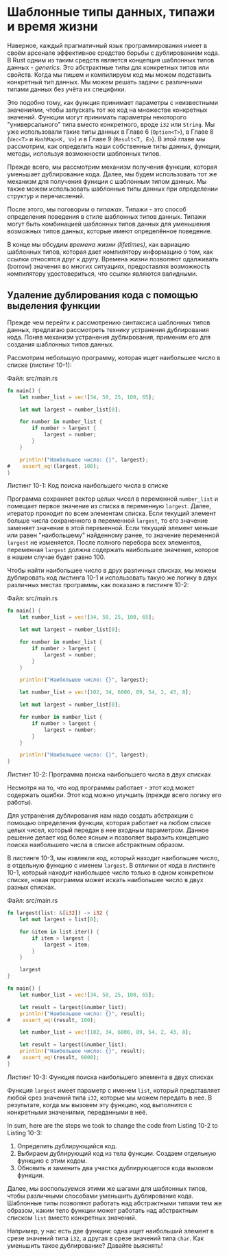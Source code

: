 # Шаблонные типы данных, типажи и время жизни

Наверное, каждый прагматичный язык программирования имеет в своём арсенале эффективное средство
борьбы с дублированием кода. В Rust одним из таким средств является концепция
шаблонных типов данных - *generics*. Это абстрактные типы для конкретных типов или
свойств. Когда мы пишем и компилируем код мы можем подставить конкретный тип данных.
Мы можем решать задачи с различными типами данных без учёта их специфики.

Это подобно тому, как функция принимает параметры с неизвестными значениями, чтобы запускать тот же код на множестве конкретных значений. Функции могут принимать параметры некоторого "универсального" типа вместо конкретного, вроде `i32` или `String`. Мы уже использовали такие типы данных в Главе 6 (`Option<T>`), в Главе 8 (`Vec<T>` и `HashMap<K, V>`) и в Главе 9 (`Result<T, E>`). В этой главе мы рассмотрим, как определить наши собственные типы данных, функции, методы, используя возможности шаблонных типов.

Прежде всего, мы рассмотрим механизм получения функции, которая уменьшает дублирование
кода. Далее, мы будем использовать тот же механизм для получения функции с шаблонным
типом данных.  Мы также можем использовать шаблонные типы данных при определении
структур и перечислений.

После этого, мы поговорим о *типажах*. Типажи - это способ определения поведения
в стиле шаблонных типов данных. Типажи могут быть комбинацией шаблонных типов данных
для уменьшения возможных типов данных, которые имеют определённое поведение.

В конце мы обсудим *времена жизни (lifetimes)*, как вариацию шаблонных типов, которая дает компилятору информацию о том, как ссылки относятся друг к другу. Времена жизни позволяют одалживать (borrow) значения во многих ситуациях, предоставляя возможность компилятору удостовериться, что ссылки являются валидными.

## Удаление дублирования кода с помощью выделения функции

Прежде чем перейти к рассмотрению синтаксиса шаблонных типов данных, предлагаю
рассмотреть технику устранения дублирования кода. Поняв механизм устранения дублирования,
применим его для создания шаблонных типов данных.

Рассмотрим небольшую программу, которая ищет наибольшее число в списке (листинг 10-1):

<span class="filename">Файл: src/main.rs</span>

```rust
fn main() {
    let number_list = vec![34, 50, 25, 100, 65];

    let mut largest = number_list[0];

    for number in number_list {
        if number > largest {
            largest = number;
        }
    }

    println!("Наибольшее число: {}", largest);
#    assert_eq!(largest, 100);
}
```

<span class="caption">Листинг 10-1: Код поиска наибольшего числа в списке</span>

Программа сохраняет вектор целых чисел в переменной `number_list` и помещает первое значение из списка в переменную `largest`. Далее, итератор проходит по всем элементам списка. Если текущий элемент больше числа сохраненного в переменной `largest`, то его значение заменяет значение в этой переменной. Если текущий элемент меньше или равен "наибольшему" найденному ранее, то значение переменной `largest` не изменяется. После полного перебора всех элементов, переменная `largest` должна содержать наибольшее значение, которое в нашем случае будет равно 100.

Чтобы найти наибольшее число в друх различных списках, мы можем дублировать код листинга 10-1 и использовать такую же логику в двух различных местах программы, как показано в листинге 10-2:

<span class="filename">Файл: src/main.rs</span>

```rust
fn main() {
    let number_list = vec![34, 50, 25, 100, 65];

    let mut largest = number_list[0];

    for number in number_list {
        if number > largest {
            largest = number;
        }
    }

    println!("Наибольшее число: {}", largest);

    let number_list = vec![102, 34, 6000, 89, 54, 2, 43, 8];

    let mut largest = number_list[0];

    for number in number_list {
        if number > largest {
            largest = number;
        }
    }

    println!("Наибольшее число: {}", largest);
}
```

<span class="caption">Листинг 10-2: Программа поиска наибольшего числа в 
<em>двух</em> списках</span>

Несмотря на то, что код программы работает - этот код может содержать ошибки.
Этот код можно улучшить (прежде всего логику его работы).

Для устранения дублирования нам надо создать абстракции с помощью определения функции, которая работает на любом списке целых чисел, который передан в нее входным параметром. Данное решение делает код более ясным и позволяет выразить концепцию поиска наибольшего числа в списке абстрактным образом.

В листинге 10-3, мы извлекли код, который находит наибольшее число, в отдельную функцию с именем `largest`. В отличии от кода в листинге 10-1, который находит наибольшее число только в одном конкретном списке, новая программа может искать наибольшее число в двух разных списках.

<span class="filename">Файл: src/main.rs</span>

```rust
fn largest(list: &[i32]) -> i32 {
    let mut largest = list[0];

    for &item in list.iter() {
        if item > largest {
            largest = item;
        }
    }

    largest
}

fn main() {
    let number_list = vec![34, 50, 25, 100, 65];

    let result = largest(&number_list);
    println!("Наибольшее число: {}", result);
#    assert_eq!(result, 100);

    let number_list = vec![102, 34, 6000, 89, 54, 2, 43, 8];

    let result = largest(&number_list);
    println!("Наибольшее число: {}", result);
#    assert_eq!(result, 6000);
}
```

<span class="caption">Листинг 10-3: Функция поиска наибольшего элемента
в двух списках</span>

Функция `largest` имеет параметр с именем `list`, который представляет любой срез значений типа `i32`, которые мы можем передать в нее. В результате, когда мы вызовем эту функцию, код выполнится с конкретными значениями, переданными в неё.

In sum, here are the steps we took to change the code from Listing 10-2 to
Listing 10-3:

1. Определить дублирующийся код.
2. Выбираем дублирующий код из тела функции. Создаем отдельную функцию с этим кодом.
3. Обновить и заменить два участка дублирующегося кода вызовом функции.

Далее, мы воспользуемся этими же шагами для шаблонных типов, чтобы различными способами уменьшить дублирование кода. Шаблонные типы позволяют работать над абстрактными типами тем же образом, каким тело функции может работать над абстрактным списком `list` вместо конкретных значений.

Например, у нас есть две функции: одна ищет наибольший элемент в срезе значений типа `i32`, а другая в срезе значений типа `char`. Как уменьшить такое дублирование? Давайте выяснять!
